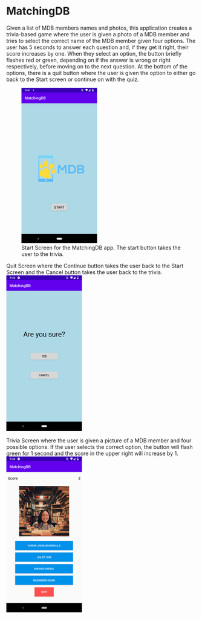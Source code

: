 # MatchingDB
 
Given a list of MDB members names and photos, this application creates a trivia-based game where the user is given a photo of a MDB member and tries to select the correct name of the MDB member given four options. The user has 5 seconds to answer each question and, if they get it right, their score increases by one. When they select an option, the button briefly flashes red or green, depending on if the answer is wrong or right respectively, before moving on to the next question. At the bottom of the options, there is a quit button where the user is given the option to either go back to the Start screen or continue on with the quiz. 

<figure>
 <img src = "/Start_MatchingDB.png" width = "200">
 <figcaption>Start Screen for the MatchingDB app. The start button takes the user to the trivia.</figcaption>
</figure>
  
Quit Screen where the Continue button takes the user back to the Start Screen and the Cancel button takes the user back to the trivia.
<img src = "/Quit_MatchingDB.png" width = "200">

Trivia Screen where the user is given a picture of a MDB member and four possible options. If the user selects the correct option, the button will flash green for 1 second and the score in the upper right will increase by 1. 
<img src = "/Trivia_MatchingDB.png" width = "200">
